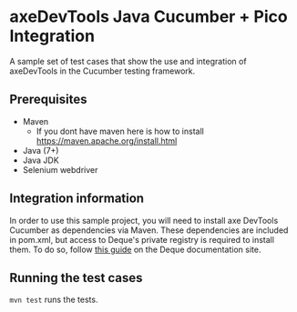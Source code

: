 # axeDevTools Java Cucumber + Pico Integration

A sample set of test cases that show the use and integration of axeDevTools in the Cucumber testing framework.

## Prerequisites

- Maven
  - If you dont have maven here is how to install https://maven.apache.org/install.html
- Java (7+)
- Java JDK
- Selenium webdriver

## Integration information

In order to use this sample project, you will need to install axe DevTools Cucumber as dependencies via Maven. These dependencies are included in pom.xml, but access to Deque's private registry is required to install them. To do so, follow [this guide](https://axe-devtools-html-docs.deque.com/reference/java/agora.html) on the Deque documentation site.

## Running the test cases

`mvn test` runs the tests.
